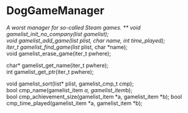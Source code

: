 # DogGameManager
**A worst manager for so-called Steam games. **
void gamelist_init_no_company(list *gamelist);    
void gamelist_add_game(list* plist, char* name, int time_played);    
iter_t gamelist_find_game(list* plist, char *name);    
void gamelist_erase_game(iter_t pwhere);    

char* gamelist_get_name(iter_t pwhere);  
int gamelist_get_ptr(iter_t pwhere);    


void gamelist_sort(list* plist, gamelist_cmp_t cmp);    
bool cmp_name(gamelist_item *a, gamelist_item*b);  
bool cmp_achievement_size(gamelist_item *a, gamelist_item *b);
bool cmp_time_played(gamelist_item *a, gamelist_item *b);
